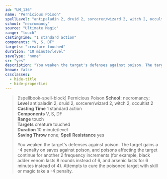 ```yaml
---
id: "UM_136"
name: "Pernicious Poison"
spellLevel: "antipaladin 2, druid 2, sorcerer/wizard 2, witch 2, occultist 2"
school: "necromancy"
source: "Ultimate Magic"
range: "touch"
castingTime: "1 standard action"
components: "V, S, DF"
targets: "creature touched"
duration: "10 minute/level"
saveType: "none"
sr: "yes"
description: "You weaken the target's defenses against poison. The target gains a -4 penalty on saves against poison, and poisons affecting the target continue for another 2 frequency increments (for example, black adder venom lasts 8 rounds instead of 6, and arsenic lasts for 6 minutes instead of 4). Attempts to cure the poisoned target with skill or magic take a -4 penalty."
known: false
cssclasses:
  - hide-title
  - hide-properties
---
```


> [!spellbook-spell-block] Pernicious Poison
> **School:** necromancy; **Level** antipaladin 2, druid 2, sorcerer/wizard 2, witch 2, occultist 2
> **Casting Time** 1 standard action  
> **Components** V, S, DF  
> **Range** touch  
> **Targets** creature touched  
> **Duration** 10 minute/level  
> **Saving Throw** none; **Spell Resistance** yes
> 
> You weaken the target's defenses against poison. The target gains a -4 penalty on saves against poison, and poisons affecting the target continue for another 2 frequency increments (for example, black adder venom lasts 8 rounds instead of 6, and arsenic lasts for 6 minutes instead of 4). Attempts to cure the poisoned target with skill or magic take a -4 penalty.